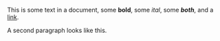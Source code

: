 This is some text in a document, some **bold**, some *ital*, some ***both***, and a [link][1].



A second paragraph looks like this.



[1]: https://www.themarshallproject.org
